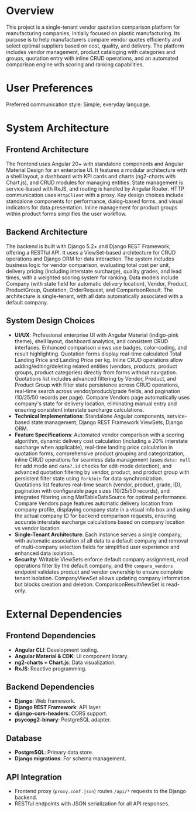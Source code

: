 # Overview

This project is a single-tenant vendor quotation comparison platform for manufacturing companies, initially focused on plastic manufacturing. Its purpose is to help manufacturers compare vendor quotes efficiently and select optimal suppliers based on cost, quality, and delivery. The platform includes vendor management, product cataloging with categories and groups, quotation entry with inline CRUD operations, and an automated comparison engine with scoring and ranking capabilities.

# User Preferences

Preferred communication style: Simple, everyday language.

# System Architecture

## Frontend Architecture

The frontend uses Angular 20+ with standalone components and Angular Material Design for an enterprise UI. It features a modular architecture with a shell layout, a dashboard with KPI cards and charts (ng2-charts with Chart.js), and CRUD modules for managing entities. State management is service-based with RxJS, and routing is handled by Angular Router. HTTP communication uses `HttpClient` with a proxy. Key design choices include standalone components for performance, dialog-based forms, and visual indicators for data presentation. Inline management for product groups within product forms simplifies the user workflow.

## Backend Architecture

The backend is built with Django 5.2+ and Django REST Framework, offering a RESTful API. It uses a ViewSet-based architecture for CRUD operations and Django ORM for data interaction. The system includes business logic for vendor comparison, evaluating total cost per unit, delivery pricing (including interstate surcharge), quality grades, and lead times, with a weighted scoring system for ranking. Data models include Company (with state field for automatic delivery location), Vendor, Product, ProductGroup, Quotation, OrderRequest, and ComparisonResult. The architecture is single-tenant, with all data automatically associated with a default company.

## System Design Choices

-   **UI/UX**: Professional enterprise UI with Angular Material (indigo-pink theme), shell layout, dashboard analytics, and consistent CRUD interfaces. Enhanced comparison views use badges, color-coding, and result highlighting. Quotation forms display real-time calculated Total Landing Price and Landing Price per kg. Inline CRUD operations allow adding/editing/deleting related entities (vendors, products, product groups, product categories) directly from forms without navigation. Quotations list includes advanced filtering by Vendor, Product, and Product Group with filter state persistence across CRUD operations, real-time search across vendor/product/grade fields, and pagination (10/25/50 records per page). Compare Vendors page automatically uses company's state for delivery location, eliminating manual entry and ensuring consistent interstate surcharge calculations.
-   **Technical Implementations**: Standalone Angular components, service-based state management, Django REST Framework ViewSets, Django ORM.
-   **Feature Specifications**: Automated vendor comparison with a scoring algorithm, dynamic delivery cost calculation (including a 20% interstate surcharge when applicable), real-time landing price calculation in quotation forms, comprehensive product grouping and categorization, inline CRUD operations for seamless data management (uses `data: null` for add mode and `data?.id` checks for edit-mode detection), and advanced quotation filtering by vendor, product, and product group with persistent filter state using `forkJoin` for data synchronization. Quotations list features real-time search (vendor, product, grade, ID), pagination with configurable page sizes (10/25/50 records), and integrated filtering using MatTableDataSource for optimal performance. Compare Vendors page features automatic delivery location from company profile, displaying company state in a visual info box and using the actual company ID for backend comparison requests, ensuring accurate interstate surcharge calculations based on company location vs vendor location.
-   **Single-Tenant Architecture**: Each instance serves a single company, with automatic association of all data to a default company and removal of multi-company selection fields for simplified user experience and enhanced data isolation.
-   **Security**: Writable ViewSets enforce default company assignment, read operations filter by the default company, and the `compare_vendors` endpoint validates product and vendor ownership to ensure complete tenant isolation. CompanyViewSet allows updating company information but blocks creation and deletion. ComparisonResultViewSet is read-only.

# External Dependencies

## Frontend Dependencies

-   **Angular CLI**: Development tooling.
-   **Angular Material & CDK**: UI component library.
-   **ng2-charts + Chart.js**: Data visualization.
-   **RxJS**: Reactive programming.

## Backend Dependencies

-   **Django**: Web framework.
-   **Django REST Framework**: API layer.
-   **django-cors-headers**: CORS support.
-   **psycopg2-binary**: PostgreSQL adapter.

## Database

-   **PostgreSQL**: Primary data store.
-   **Django migrations**: For schema management.

## API Integration

-   Frontend proxy (`proxy.conf.json`) routes `/api/*` requests to the Django backend.
-   RESTful endpoints with JSON serialization for all API responses.
